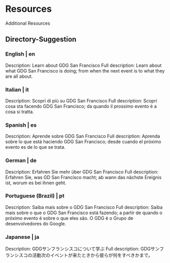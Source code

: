 # Resources
Additional Resources

## Directory-Suggestion

### English | en
Description: Learn about GDG San Francisco
Full description: Learn about what GDG San Francisco is doing; from when the next event is to what they are all about. 

### Italian | it
Description: Scopri di più su GDG San Francisco
Full description: Scopri cosa sta facendo GDG San Francisco; da quando il prossimo evento è a cosa si tratta.

### Spanish | es
Description: Aprende sobre GDG San Francisco
Full description: Aprenda sobre lo que está haciendo GDG San Francisco; desde cuando el próximo evento es de lo que se trata.

### German | de
Description: Erfahren Sie mehr über GDG San Francisco
Full description: Erfahren Sie, was GD San ​​Francisco macht; ab wann das nächste Ereignis ist, worum es bei ihnen geht.


### Portuguese (Brazil) | pt
Description: Saiba mais sobre o GDG San Francisco
Full description: Saiba mais sobre o que o GDG San Francisco está fazendo; a partir de quando o próximo evento é sobre o que eles são. O GDG é o Grupo de desenvolvedores do Google.

### Japanese | ja
Description: GDGサンフランシスコについて学ぶ
Full description: GDGサンフランシスコの活動次のイベントが来たときから彼らが何をすべきかまで。